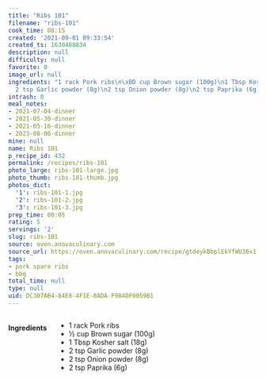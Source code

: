 ```yaml
---
title: "Ribs 101"
filename: "ribs-101"
cook_time: 08:15
created: '2021-09-01 09:33:54'
created_ts: 1630488834
description: null
difficulty: null
favorite: 0
image_url: null
ingredients: "1 rack Pork ribs\n\xBD cup Brown sugar (100g)\n1 Tbsp Kosher salt (18g)\n\
  2 tsp Garlic powder (8g)\n2 tsp Onion powder (8g)\n2 tsp Paprika (6g)"
intrash: 0
meal_notes:
- 2021-07-04-dinner
- 2021-05-30-dinner
- 2021-05-16-dinner
- 2023-08-06-dinner
mine: null
name: Ribs 101
p_recipe_id: 432
permalink: /recipes/ribs-101
photo_large: ribs-101-large.jpg
photo_thumb: ribs-101-thumb.jpg
photos_dict:
  '1': ribs-101-1.jpg
  '2': ribs-101-2.jpg
  '3': ribs-101-3.jpg
prep_time: 00:05
rating: 5
servings: '2'
slug: ribs-101
source: oven.anovaculinary.com
source_url: https://oven.anovaculinary.com/recipe/gtdeykBbplEkYfWU36x1
tags:
- pork spare ribs
- bbq
total_time: null
type: null
uid: DC307AB4-84E8-4F1E-8ADA-F984DF0059B1
---
```

<div class="columns large-7 small-12" id="writeup">	</div><!-- #writeup -->
</div><!-- #row-one -->
<div class="row" id="row-two">	<div class="columns large-4 small-12" id="ingredients"><h4>Ingredients</h4><div class="box box-ingredients content"><ul>
<li>1 rack Pork ribs</li>
<li>½ cup Brown sugar (100g)</li>
<li>1 Tbsp Kosher salt (18g)</li>
<li>2 tsp Garlic powder (8g)</li>
<li>2 tsp Onion powder (8g)</li>
<li>2 tsp Paprika (6g)</li>
</ul>
</div>	</div>	<div class="columns large-6 small-12" id="directions">	</div>